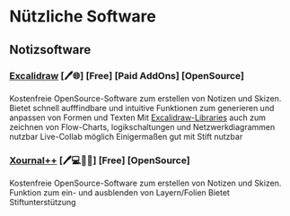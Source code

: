 # Nützliche Software

## Notizsoftware

### [Excalidraw](https://excalidraw.com)  [:pen::globe_with_meridians:] [Free] [Paid AddOns] [OpenSource]
Kostenfreie OpenSource-Software zum erstellen von Notizen und Skizen.
Bietet schnell aufffindbare und intuitive Funktionen zum generieren und anpassen von Formen und Texten
Mit [Excalidraw-Libraries](https://libraries.excalidraw.com/?theme=light&sort=default) auch zum zeichnen von Flow-Charts, logikschaltungen und Netzwerkdiagrammen nutzbar
Live-Collab möglich
Einigermaßen gut mit Stift nutzbar

### [Xournal++](https://xournalpp.github.io) [:pen::computer::green_apple::iphone:] [Free] [OpenSource]
Kostenfreie OpenSource-Software zum erstellen von Notizen und Skizen.
Funktion zum ein- und ausblenden von Layern/Folien
Bietet Stiftunterstützung
